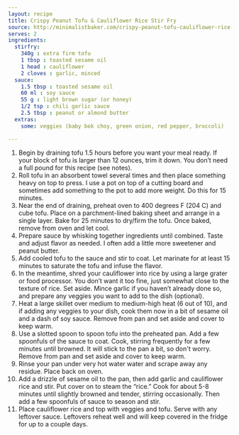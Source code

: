 ```yaml
---
layout: recipe
title: Crispy Peanut Tofu & Cauliflower Rice Stir Fry
source: http://minimalistbaker.com/crispy-peanut-tofu-cauliflower-rice-stir-fry/
serves: 2
ingredients:
  stirfry:
    340g : extra firm tofu
    1 tbsp : toasted sesame oil
    1 head : cauliflower
    2 cloves : garlic, minced
  sauce:
    1.5 tbsp : toasted sesame oil
    60 ml : soy sauce
    55 g : light brown sugar (or honey)
    1/2 tsp : chili garlic sauce
    2.5 tbsp : peanut or almond butter
  extras:
    some: veggies (baby bok choy, green onion, red pepper, broccoli)

---
```



1. Begin by draining tofu 1.5 hours before you want your meal ready. If your block of tofu is larger than 12 ounces, trim it down. You don’t need a full pound for this recipe (see notes).
2. Roll tofu in an absorbent towel several times and then place something heavy on top to press. I use a pot on top of a cutting board and sometimes add something to the pot to add more weight. Do this for 15 minutes.
3. Near the end of draining, preheat oven to 400 degrees F (204 C) and cube tofu. Place on a parchment-lined baking sheet and arrange in a single layer. Bake for 25 minutes to dry/firm the tofu. Once baked, remove from oven and let cool.
4. Prepare sauce by whisking together ingredients until combined. Taste and adjust flavor as needed. I often add a little more sweetener and peanut butter.
5. Add cooled tofu to the sauce and stir to coat. Let marinate for at least 15 minutes to saturate the tofu and infuse the flavor.
6. In the meantime, shred your cauliflower into rice by using a large grater or food processor. You don’t want it too fine, just somewhat close to the texture of rice. Set aside. Mince garlic if you haven’t already done so, and prepare any veggies you want to add to the dish (optional).
7. Heat a large skillet over medium to medium-high heat (6 out of 10), and if adding any veggies to your dish, cook them now in a bit of sesame oil and a dash of soy sauce. Remove from pan and set aside and cover to keep warm.
8. Use a slotted spoon to spoon tofu into the preheated pan. Add a few spoonfuls of the sauce to coat. Cook, stirring frequently for a few minutes until browned. It will stick to the pan a bit, so don't worry. Remove from pan and set aside and cover to keep warm.
9. Rinse your pan under very hot water water and scrape away any residue. Place back on oven.
10. Add a drizzle of sesame oil to the pan, then add garlic and cauliflower rice and stir. Put cover on to steam the “rice.” Cook for about 5-8 minutes until slightly browned and tender, stirring occasionally. Then add a few spoonfuls of sauce to season and stir.
11. Place cauliflower rice and top with veggies and tofu. Serve with any leftover sauce. Leftovers reheat well and will keep covered in the fridge for up to a couple days.

